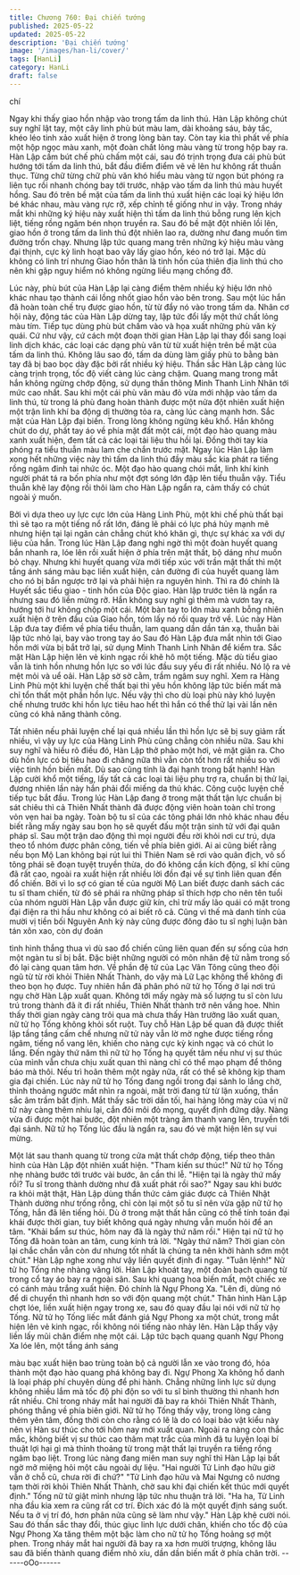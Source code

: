 ```yaml
---
title: Chương 760: Đại chiến tướng
published: 2025-05-22
updated: 2025-05-22
description: 'Đại chiến tướng'
image: '/images/han-li/cover/'
tags: [HanLi]
category: HanLi
draft: false
---
```


chí

Ngay khi thấy giao hồn nhập vào trong tấm da linh thú. Hàn Lập
không chút suy nghĩ lật tay, một cây linh phù bút màu lam, dài
khoảng sáu, bảy tấc, khéo léo tinh xảo xuất hiện ở trong lòng bàn
tay.
Còn tay kia thì phất về phía một hộp ngọc màu xanh, một đoàn
chất lỏng màu vàng từ trong hộp bay ra.
Hàn Lập cầm bút chế phù chấm một cái, sau đó trịnh trọng đưa
cái phù bút hướng tới tấm da linh thú, bắt đầu điểm điểm vẽ vẽ
lên hư không rất thuần thục.
Từng chữ từng chữ phù văn khó hiểu màu vàng từ ngọn bút
phóng ra liên tục rồi nhanh chóng bay tới trước, nhập vào tấm da
linh thú màu huyết hồng.
Sau đó trên bề mặt của tấm da linh thú xuất hiện các loại ký hiệu
lớn bé khác nhau, màu vàng rực rỡ, xếp chỉnh tề giống như in
vậy.
Trong nháy mắt khi những ký hiệu này xuất hiện thì tấm da linh
thú bỗng rung lên kịch liệt, tiếng rồng ngâm bén nhọn truyền ra.
Sau đó bề mặt đột nhiên lồi lên, giao hồn ở trong tấm da linh thú
đột nhiên lao ra, dường như đang muốn tìm đường trốn chạy.
Nhưng lập tức quang mang trên những ký hiệu màu vàng đại
thịnh, cực kỳ linh hoạt bao vây lấy giao hồn, kéo nó trở lại.
Mặc dù không có linh trí nhưng Giao hồn thân là tinh hồn của
thiên địa linh thú cho nên khi gặp nguy hiểm nó không ngừng liều
mạng chống đỡ.

Lúc này, phù bút của Hàn Lập lại càng điểm thêm nhiều ký hiệu
lớn nhỏ khác nhau tạo thành cái lồng nhốt giao hồn vào bên
trong. Sau một lúc hắn đã hoàn toàn chế trụ được giao hồn, từ từ
đẩy nó vào trong tấm da.
Nhân cơ hội này, động tác của Hàn Lập dừng tay, lập tức đổi lấy
một thứ chất lỏng màu tím. Tiếp tục dùng phù bút chấm vào và
họa xuất những phù văn kỳ quái.
Cứ như vậy, cứ cách một đoạn thời gian Hàn Lập lại thay đổi
sang loại linh dịch khác, các loại các dạng phù văn từ từ xuất hiện
trên bề mặt của tấm da linh thú.
Không lâu sao đó, tấm da dùng làm giấy phù to bằng bàn tay đã
bị bao bọc dày đặc bởi rất nhiều ký hiệu.
Thần sắc Hàn Lập càng lúc càng trịnh trọng, tốc độ viết càng lúc
càng chậm. Quang mang trong mắt hắn không ngừng chớp động,
sử dụng thần thông Minh Thanh Linh Nhãn tới mức cao nhất.
Sau khi một cái phù văn màu đỏ vừa mới nhập vào tấm da linh
thú, từ trong lá phù đang hoàn thành được một nửa đột nhiên
xuất hiện một trận linh khí ba động dị thường tỏa ra, càng lúc
càng mạnh hơn.
Sắc mặt của Hàn Lập đại biến. Trong lòng không ngừng kêu khổ.
Hắn không chút do dự, phất tay áo về phía mặt đất một cái, một
đạo hào quang màu xanh xuất hiện, đem tất cả các loại tài liệu
thu hồi lại. Đồng thời tay kia phóng ra tiểu thuẫn màu lam che
chắn trước mặt.
Ngay lúc Hàn Lập làm xong hết những việc này thì tấm da linh thú
đầy màu sắc kia phát ra tiếng rồng ngâm đinh tai nhức óc.
Một đạo hào quang chói mắt, linh khí kinh người phát tá ra bốn
phía như một đợt sóng lớn đập lên tiểu thuẫn vậy.
Tiểu thuẫn khẽ lay động rồi thôi làm cho Hàn Lập ngẩn ra, cảm
thấy có chút ngoài ý muốn.

Bởi vì dựa theo uy lực cực lớn của Hàng Linh Phù, một khi chế
phù thất bại thì sẽ tạo ra một tiếng nổ rất lớn, đáng lẽ phải có lực
phá hủy mạnh mẽ nhưng hiện tại lại ngăn cản chẳng chút khó
khăn gì, thực sự khác xa với dự liệu của hắn.
Trong lúc Hàn Lập đang nghi ngờ thì một đoàn huyết quang bắn
nhanh ra, lóe lên rồi xuất hiện ở phía trên mật thất, bộ dáng như
muốn bỏ chạy.
Nhưng khi huyết quang vừa mới tiếp xúc với trần mật thất thì một
tầng ánh sáng màu bạc liền xuất hiện, cản đường đi của huyết
quang làm cho nó bị bắn ngược trở lại và phải hiện ra nguyên
hình.
Thì ra đó chính là Huyết sắc tiểu giao - tinh hồn của Độc giao.
Hàn lập trước tiên là ngẩn ra nhưng sau đó liền mừng rỡ.
Hắn không suy nghĩ gì thêm mà vươn tay ra, hướng tới hư không
chộp một cái. Một bàn tay to lớn màu xanh bỗng nhiên xuất hiện
ở trên đầu của Giao hồn, tóm lấy nó rồi quay trở về.
Lúc này Hàn Lập đưa tay điểm về phía tiểu thuẫn, lam quang dần
dần tán xạ, thuẫn bài lập tức nhỏ lại, bay vào trong tay áo
Sau đó Hàn Lập đưa mắt nhìn tới Giao hồn mới vừa bị bắt trở lại,
sử dụng Minh Thanh Linh Nhãn để kiểm tra.
Sắc mặt Hàn Lập hiện lên vẻ kinh ngạc rồi khẽ hô một tiếng.
Mặc dù tiểu giao vẫn là tinh hồn nhưng hồn lực so với lúc đầu suy
yếu đi rất nhiều. Nó lộ ra vẻ mệt mỏi và uể oải.
Hàn Lập sờ sờ cằm, trầm ngâm suy nghĩ. Xem ra Hàng Linh Phù
một khi luyện chế thất bại thì yêu hồn không lập tức biến mất mà
chỉ tổn thất một phần hồn lực. Nếu vậy thì cho dù loại phù này
khó luyện chế nhưng trước khi hồn lực tiêu hao hết thì hắn có thể
thử lại vài lần nên cũng có khả năng thành công.

Tất nhiên nếu phải luyện chế lại quá nhiều lần thì hồn lực sẽ bị
suy giảm rất nhiều, vì vậy uy lực của Hàng Linh Phù cũng chẳng
còn nhiều nữa.
Sau khi suy nghĩ và hiểu rõ điều đó, Hàn Lập thở phào một hơi,
vẻ mặt giãn ra.
Cho dù hồn lực có bị tiêu hao đi chăng nữa thì vẫn còn tốt hơn rất
nhiều so với việc tinh hồn biến mất.
Dù sao cũng tính là đại hạnh trong bất hạnh!
Hàn Lập cười khổ một tiếng, lấy tất cả các loại tài liệu phụ trợ ra,
chuẩn bị thử lại, đương nhiên lần này hắn phải đổi miếng da thú
khác.
Công cuộc luyện chế tiếp tục bắt đầu.
Trong lúc Hàn Lập đang ở trong mật thất tận lực chuẩn bị sát
chiêu thì cả Thiên Nhất thành đã được động viên hoàn toàn chỉ
trong vỏn vẹn hai ba ngày.
Toàn bộ tu sĩ của các tông phái lớn nhỏ khác nhau đều biết rằng
mấy ngày sau bọn họ sẽ quyết đấu một trận sinh tử với đại quân
pháp sĩ. Sau một trận dao động thì mọi người đều rời khỏi nơi cư
trú, dựa theo tổ nhóm được phân công, tiến về phía biên giới.
Ai ai cũng biết rằng nếu bọn Mộ Lan không bại rút lui thì Thiên
Nam sẽ rơi vào quân địch, vô số tông phái sẽ đoạn tuyệt truyền
thừa, do đó không cần kích động, sĩ khí cũng đã rất cao, ngoài ra
xuất hiện rất nhiều lời đồn đại về sự tình liên quan đến đổ chiến.
Bởi vì lo sợ có gian tế của người Mộ Lan biết được danh sách
các tu sĩ tham chiến, từ đó sẽ phái ra những pháp sĩ thích hợp
cho nên tên tuổi của nhóm người Hàn Lập vẫn được giữ kín, chỉ
trừ mấy lão quái có mặt trong đại điện ra thì hầu như không có ai
biết rõ cả.
Cũng vì thế mà danh tính của mười vị tiền bối Nguyên Anh kỳ này
cũng được đông đảo tu sĩ nghị luận bàn tán xôn xao, còn dự đoán

tình hình thắng thua vì dù sao đổ chiến cũng liên quan đến sự
sống của hơn một ngàn tu sĩ bị bắt.
Đặc biệt những người có môn nhân đệ tử nằm trong số đó lại
càng quan tâm hơn.
Về phần đệ tử của Lạc Vân Tông cũng theo đội ngũ từ từ rời khỏi
Thiên Nhất Thành, do vậy mà Lữ Lạc không thể không đi theo
bọn họ được.
Tuy nhiên hắn đã phân phó nữ tử họ Tống ở lại nơi trú ngụ chờ
Hàn Lập xuất quan.
Không tới mấy ngày mà số lượng tu sĩ còn lưu trú trong thành đã
ít đi rất nhiều, Thiên Nhất thành trở nên vắng hoe.
Nhìn thấy thời gian ngày càng trôi qua mà chưa thấy Hàn trưởng
lão xuất quan, nữ tử họ Tống không khỏi sốt ruột.
Tuy chỗ Hàn Lập bế quan đã được thiết lập tầng tầng cấm chế
nhưng nữ tử này vẫn lờ mờ nghe được tiếng rồng ngâm, tiếng nổ
vang lên, khiến cho nàng cực kỳ kinh ngạc và có chút lo lắng.
Đến ngày thứ năm thì nữ tử họ Tống hạ quyết tâm nếu như vị sư
thúc của mình vẫn chưa chịu xuất quan thì nàng chỉ có thể mạo
phạm để thông báo mà thôi.
Nếu trì hoãn thêm một ngày nữa, rất có thể sẽ không kịp tham gia
đại chiến.
Lúc này nữ tử họ Tống đang ngồi trong đại sảnh lo lắng chờ,
thỉnh thoảng ngước mắt nhìn ra ngoài, mặt trời đang từ từ lặn
xuống, thần sắc âm trầm bất định.
Mắt thấy sắc trời dần tối, hai hàng lông mày của vị nữ tử này
càng thêm nhíu lại, cắn đôi môi đỏ mọng, quyết định đứng dậy.
Nàng vừa đi được một hai bước, đột nhiên một tràng âm thanh
vang lên, truyền tới đại sảnh. Nữ tử họ Tống lúc đầu là ngẩn ra,
sau đó vẻ mặt hiện lên sự vui mừng.

Một lát sau thanh quang từ trong cửa mật thất chớp động, tiếp
theo thân hình của Hàn Lập đột nhiên xuất hiện.
"Tham kiến sư thúc!" Nữ tử họ Tống nhẹ nhàng bước tới trước
vài bước, ân cần thi lễ.
"Hiện tại là ngày thứ mấy rồi? Tu sĩ trong thành dường như đã
xuất phát rồi sao?" Ngay sau khi bước ra khỏi mật thật, Hàn Lập
dùng thần thức cảm giác được cả Thiên Nhật Thành dường như
trống rỗng, chỉ còn lại một số tu sĩ nên vừa gặp nữ tử họ Tống,
hắn đã lên tiếng hỏi.
Dù ở trong mật thất hắn cũng có thể tính toán đại khái được thời
gian, tuy biết không quá ngày nhưng vẫn muốn hỏi để an tâm.
"Khải bẩm sư thúc, hôm nay đã là ngày thứ năm rồi." Hiện tại nữ
tử họ Tống đã hoàn toàn an tâm, cung kính trả lời.
"Ngày thứ năm? Thời gian còn lại chắc chắn vẫn còn dư nhưng
tốt nhất là chúng ta nên khởi hành sớm một chút." Hàn Lập nghe
xong như vậy liền quyết định đi ngay.
"Tuân lệnh!" Nữ tử họ Tống nhẹ nhàng vâng lời.
Hàn Lập khoát tay, một đoàn bạch quang từ trong cổ tay áo bay
ra ngoài sân. Sau khi quang hoa biến mất, một chiếc xe có cánh
màu trắng xuất hiện.
Đó chính là Ngự Phong Xa.
"Lên đi, dùng nó để di chuyển thì nhanh hơn so với độn quang
một chút." Thân hình Hàn Lập chợt lóe, liền xuất hiện ngay trong
xe, sau đó quay đầu lại nói với nữ tử họ Tống.
Nữ tử họ Tống liếc mắt đánh giá Ngự Phong xa một chút, trong
mắt hiện lên vẻ kinh ngạc, rồi không nói tiếng nào nhảy lên.
Hàn Lập thấy vậy liền lấy mũi chân điểm nhẹ một cái. Lập tức
bạch quang quanh Ngự Phong Xa lóe lên, một tầng ánh sáng

màu bạc xuất hiện bao trùng toàn bộ cả người lẫn xe vào trong
đó, hóa thành một đạo hào quang phá không bay đi.
Ngự Phong Xa không hổ danh là loại pháp phí chuyên dùng để
phi hành. Chẳng những linh lực sử dụng không nhiều lắm mà tốc
độ phi độn so với tu sĩ bình thường thì nhanh hơn rất nhiều.
Chỉ trong nháy mắt hai người đã bay ra khỏi Thiên Nhất Thành,
phóng thẳng về phía biên giới.
Nữ tử họ Tống thấy vậy, trong lòng càng thêm yên tâm, đồng thời
còn cho rằng có lẽ là do có loại bảo vật kiểu này nên vị Hàn sư
thúc cho tới hôm nay mới xuất quan. Ngoài ra nàng còn thắc mắc,
không biết vị sư thúc cao thâm mạt trắc của mình đã tu luyện loại
bí thuật lợi hại gì mà thỉnh thoảng từ trong mật thất lại truyền ra
tiếng rồng ngâm bạo liệt.
Trong lúc nàng đang miên man suy nghĩ thì Hàn Lập lại bất ngờ
mở miệng hỏi một câu ngoài dự liệu.
"Hai người Tử Linh đạo hữu giờ vẫn ở chỗ cũ, chưa rời đi chứ?"
"Tử Linh đạo hữu và Mai Ngưng cô nương tạm thời rời khỏi Thiên
Nhất Thành, chờ sau khi đại chiến kết thúc mới quyết định." Tống
nữ tử giật mình nhưng lập tức nhu thuận trả lời.
"Ha ha, Tử Linh nha đầu kia xem ra cũng rất cơ trí. Đích xác đó là
một quyết định sáng suốt. Nếu ta ở vị trí đó, hơn phân nửa cũng
sẽ làm như vậy." Hàn Lập khẽ cười nói.
Sau đó thần sắc thay đổi, thúc giục linh lực dưới chân, khiến cho
tốc độ của Ngự Phong Xa tăng thêm một bậc làm cho nữ tử họ
Tống hoảng sợ một phen. Trong nháy mắt hai người đã bay ra xa
hơn mười trượng, không lâu sau đã biến thành quang điểm nhỏ
xíu, dần dần biến mất ở phía chân trời.
------oOo------
